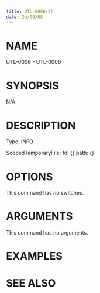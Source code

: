 ```yaml
---
title: UTL-0006(2)
date: 24/09/08
---
```


# NAME

UTL-0006 - UTL-0006

# SYNOPSIS

N/A.

# DESCRIPTION

Type: INFO

ScopedTemporaryFile; fd: {} path: {}

# OPTIONS

This command has no switches.

# ARGUMENTS

This command has no arguments.

# EXAMPLES

# SEE ALSO
